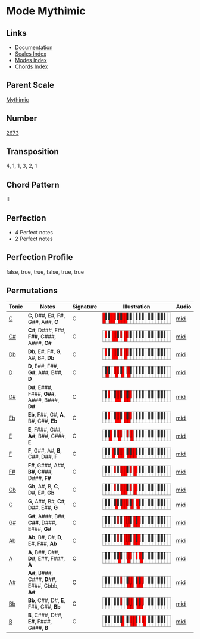 # Mode Mythimic

## Links

- [Documentation](README.md)
- [Scales Index](Scales.md)
- [Modes Index](Modes.md)
- [Chords Index](Chords.md)

## Parent Scale

[Mythimic](ScaleMythimic.md)

## Number

[2673](https://ianring.com/musictheory/scales/2673)

## Transposition

4, 1, 1, 3, 2, 1

## Chord Pattern

III

## Perfection

- 4 Perfect notes
- 2 Perfect notes

## Perfection Profile

false, true, true, false, true, true

## Permutations

| Tonic | Notes | Signature | Illustration | Audio |
|-------|-------|-----------|--------------|-------|
| [C](ModeCNaturalMythimic.md) | **C**, D##, E#, **F#**, G##, A##, **C** | C | ![CNaturalMythimic](ModeCNaturalMythimic.png) | [midi](https://github.com/edipermadi/music/blob/main/docs/ModeCNaturalMythimic.mid?raw=true) |
| [C#](ModeCSharpMythimic.md) | **C#**, D###, E##, **F##**, G###, A###, **C#** | C | ![CSharpMythimic](ModeCSharpMythimic.png) | [midi](https://github.com/edipermadi/music/blob/main/docs/ModeCSharpMythimic.mid?raw=true) |
| [Db](ModeDFlatMythimic.md) | **Db**, E#, F#, **G**, A#, B#, **Db** | C | ![DFlatMythimic](ModeDFlatMythimic.png) | [midi](https://github.com/edipermadi/music/blob/main/docs/ModeDFlatMythimic.mid?raw=true) |
| [D](ModeDNaturalMythimic.md) | **D**, E##, F##, **G#**, A##, B##, **D** | C | ![DNaturalMythimic](ModeDNaturalMythimic.png) | [midi](https://github.com/edipermadi/music/blob/main/docs/ModeDNaturalMythimic.mid?raw=true) |
| [D#](ModeDSharpMythimic.md) | **D#**, E###, F###, **G##**, A###, B###, **D#** | C | ![DSharpMythimic](ModeDSharpMythimic.png) | [midi](https://github.com/edipermadi/music/blob/main/docs/ModeDSharpMythimic.mid?raw=true) |
| [Eb](ModeEFlatMythimic.md) | **Eb**, F##, G#, **A**, B#, C##, **Eb** | C | ![EFlatMythimic](ModeEFlatMythimic.png) | [midi](https://github.com/edipermadi/music/blob/main/docs/ModeEFlatMythimic.mid?raw=true) |
| [E](ModeENaturalMythimic.md) | **E**, F###, G##, **A#**, B##, C###, **E** | C | ![ENaturalMythimic](ModeENaturalMythimic.png) | [midi](https://github.com/edipermadi/music/blob/main/docs/ModeENaturalMythimic.mid?raw=true) |
| [F](ModeFNaturalMythimic.md) | **F**, G##, A#, **B**, C##, D##, **F** | C | ![FNaturalMythimic](ModeFNaturalMythimic.png) | [midi](https://github.com/edipermadi/music/blob/main/docs/ModeFNaturalMythimic.mid?raw=true) |
| [F#](ModeFSharpMythimic.md) | **F#**, G###, A##, **B#**, C###, D###, **F#** | C | ![FSharpMythimic](ModeFSharpMythimic.png) | [midi](https://github.com/edipermadi/music/blob/main/docs/ModeFSharpMythimic.mid?raw=true) |
| [Gb](ModeGFlatMythimic.md) | **Gb**, A#, B, **C**, D#, E#, **Gb** | C | ![GFlatMythimic](ModeGFlatMythimic.png) | [midi](https://github.com/edipermadi/music/blob/main/docs/ModeGFlatMythimic.mid?raw=true) |
| [G](ModeGNaturalMythimic.md) | **G**, A##, B#, **C#**, D##, E##, **G** | C | ![GNaturalMythimic](ModeGNaturalMythimic.png) | [midi](https://github.com/edipermadi/music/blob/main/docs/ModeGNaturalMythimic.mid?raw=true) |
| [G#](ModeGSharpMythimic.md) | **G#**, A###, B##, **C##**, D###, E###, **G#** | C | ![GSharpMythimic](ModeGSharpMythimic.png) | [midi](https://github.com/edipermadi/music/blob/main/docs/ModeGSharpMythimic.mid?raw=true) |
| [Ab](ModeAFlatMythimic.md) | **Ab**, B#, C#, **D**, E#, F##, **Ab** | C | ![AFlatMythimic](ModeAFlatMythimic.png) | [midi](https://github.com/edipermadi/music/blob/main/docs/ModeAFlatMythimic.mid?raw=true) |
| [A](ModeANaturalMythimic.md) | **A**, B##, C##, **D#**, E##, F###, **A** | C | ![ANaturalMythimic](ModeANaturalMythimic.png) | [midi](https://github.com/edipermadi/music/blob/main/docs/ModeANaturalMythimic.mid?raw=true) |
| [A#](ModeASharpMythimic.md) | **A#**, B###, C###, **D##**, E###, Cbbb, **A#** | C | ![ASharpMythimic](ModeASharpMythimic.png) | [midi](https://github.com/edipermadi/music/blob/main/docs/ModeASharpMythimic.mid?raw=true) |
| [Bb](ModeBFlatMythimic.md) | **Bb**, C##, D#, **E**, F##, G##, **Bb** | C | ![BFlatMythimic](ModeBFlatMythimic.png) | [midi](https://github.com/edipermadi/music/blob/main/docs/ModeBFlatMythimic.mid?raw=true) |
| [B](ModeBNaturalMythimic.md) | **B**, C###, D##, **E#**, F###, G###, **B** | C | ![BNaturalMythimic](ModeBNaturalMythimic.png) | [midi](https://github.com/edipermadi/music/blob/main/docs/ModeBNaturalMythimic.mid?raw=true) |
